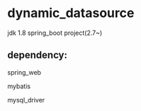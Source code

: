 # dynamic_datasource

jdk 1.8 
spring_boot project(2.7~)
## dependency:

spring_web

mybatis

mysql_driver
